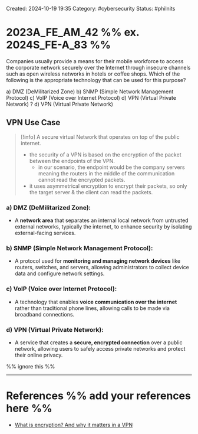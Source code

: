 Created: 2024-10-19 19:35
Category: #cybersecurity
Status: #philnits



# 2023A_FE_AM_42 %% ex. 2024S_FE-A_83 %%

Companies usually provide a means for their mobile workforce to access the corporate network securely over the Internet through insecure channels such as open wireless networks in hotels or coffee shops. Which of the following is the appropriate technology that can be used for this purpose?

a) DMZ (DeMilitarized Zone)
b) SNMP (Simple Network Management Protocol)
c) VoIP (Voice over Internet Protocol)
d) VPN (Virtual Private Network)
?
d) VPN (Virtual Private Network)

## VPN Use Case

> [!info] A secure virtual Network that operates on top of the public internet.
> - the security of a VPN is based on the encryption of the packet between the endpoints of the VPN.
> 	- in our scenario, the endpoint would be the company servers meaning the routers in the middle of the communication cannot read the encrypted packets.
> - it uses asymmetrical encryption to encrypt their packets, so only the target server & the client can read the packets.

### a) **DMZ (DeMilitarized Zone)**:

- A **network area** that separates an internal local network from untrusted external networks, typically the internet, to enhance security by isolating external-facing services.

### b) **SNMP (Simple Network Management Protocol)**:

- A protocol used for **monitoring and managing network devices** like routers, switches, and servers, allowing administrators to collect device data and configure network settings.

### c) **VoIP (Voice over Internet Protocol)**:

- A technology that enables **voice communication over the internet** rather than traditional phone lines, allowing calls to be made via broadband connections.

### d) **VPN (Virtual Private Network)**:

- A service that creates a **secure, encrypted connection** over a public network, allowing users to safely access private networks and protect their online privacy.



%% ignore this %%
<!--SR:!2025-05-20,60,310-->
---









# References %% add your references here %%
- [What is encryption? And why it matters in a VPN](https://www.malwarebytes.com/blog/news/2021/05/what-is-encryption-and-why-it-matters-in-a-vpn#:~:text=Most%20VPN%20services%20use%20asymmetric,you%20and%20the%20VPN%20server.)